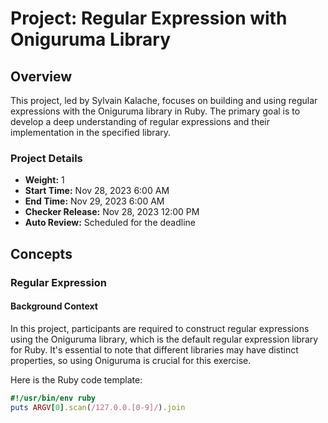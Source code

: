 # Project: Regular Expression with Oniguruma Library

## Overview

This project, led by Sylvain Kalache, focuses on building and using regular expressions with the Oniguruma library in Ruby. The primary goal is to develop a deep understanding of regular expressions and their implementation in the specified library.

### Project Details

- **Weight:** 1
- **Start Time:** Nov 28, 2023 6:00 AM
- **End Time:** Nov 29, 2023 6:00 AM
- **Checker Release:** Nov 28, 2023 12:00 PM
- **Auto Review:** Scheduled for the deadline

## Concepts

### Regular Expression

#### Background Context

In this project, participants are required to construct regular expressions using the Oniguruma library, which is the default regular expression library for Ruby. It's essential to note that different libraries may have distinct properties, so using Oniguruma is crucial for this exercise.

Here is the Ruby code template:

```ruby
#!/usr/bin/env ruby
puts ARGV[0].scan(/127.0.0.[0-9]/).join
